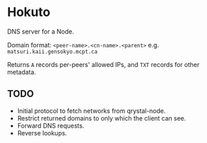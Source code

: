 # Hokuto

DNS server for a Node.

Domain format: `<peer-name>.<cn-name>.<parent>` e.g. `matsuri.kaii.gensokyo.mcpt.ca`

Returns `A` records per-peers' allowed IPs, and `TXT` records for other metadata.

## TODO

- Initial protocol to fetch networks from qrystal-node.
- Restrict returned domains to only which the client can see.
- Forward DNS requests.
- Reverse lookups.
